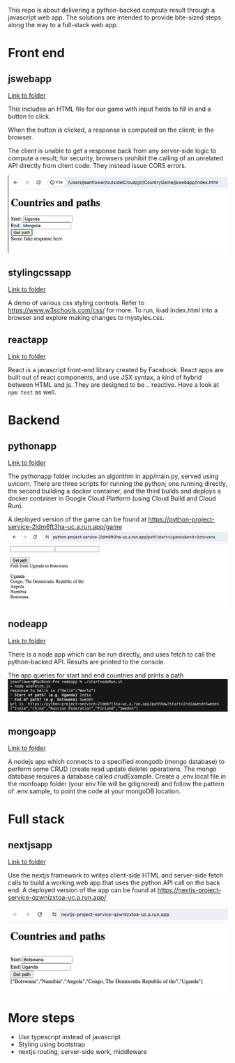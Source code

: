 This repo is about delivering a python-backed compute result through a javascript web app.  The solutions are intended to provide bite-sized steps along the way to a full-stack web app.

# Front end 

## jswebapp

[Link to folder](jswebapp)

This includes an HTML file for our game with input fields to fill in and a button to click.  

When the button is clicked, a response is computed on the client; in the browser.

The client is unable to get a response back from any server-side logic to compute a result; for security, browsers prohibit the calling of an unrelated API directly from client code.  They instead issue CORS errors.

![jswebScreenshot](jswebScreenshot.png)

## stylingcssapp

[Link to folder](stylingcssapp)

A demo of various css styling controls.  Refer to https://www.w3schools.com/css/ for more.  To run, load index.html into a browser and explore making changes to mystyles.css.

## reactapp

[Link to folder](reactapp)

React is a javascript front-end library created by Facebook.  React apps are built out of react components, and use JSX syntax, a kind of hybrid between HTML and js. They are designed to be .. reactive.  Have a look at ```npm test``` as well.

# Backend

## pythonapp

[Link to folder](pythonapp)

The pythonapp folder includes an algorithm in app/main.py, served using uvicorn. There are three scripts for running the python; one running directly, the second building a docker container, and the third builds and deploys a docker container in Google Cloud Platform (using Cloud Build and Cloud Run).

A deployed version of the game can be found at https://python-project-service-2ldm6ft3ha-uc.a.run.app/game
![pythonScreenshot](pythonappScreenshot.png)

## nodeapp

[Link to folder](nodeapp)

There is a node app which can be run directly, and uses fetch to call the python-backed API.  Results are printed to the console.

The app queries for start and end countries and prints a path
![nodejsScreenshot](nodejsappScreenshot.png)

## mongoapp

[Link to folder](mongoapp)

A nodejs app which connects to a specified mongodb (mongo database) to perform some CRUD (create read update delete) operations.  The mongo database requires a database called crudExample. Create a .env.local file in the monfoapp folder (your env file will be gitignored) and follow the pattern of .env.sample, to point the code at your mongoDB location.

# Full stack

## nextjsapp

[Link to folder](nextjsapp)

Use the nextjs framework to writes client-side HTML and server-side fetch calls to build a working web app that uses the python API call on the back end.  A deployed version of the app can be found at https://nextjs-project-service-qzwnizxtoa-uc.a.run.app/

![nextjsScreenshot](nextjsScreenshot.png)

# More steps

 - Use typescript instead of javascript
 - Styling using bootstrap
 - nextjs routing, server-side work, middleware

